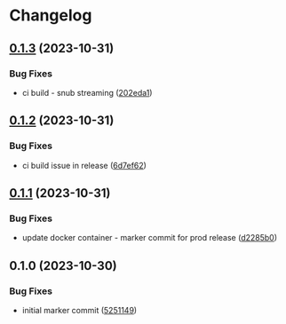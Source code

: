 # Changelog

## [0.1.3](https://github.com/sudoblockio/icon-stats/compare/v0.1.2...v0.1.3) (2023-10-31)


### Bug Fixes

* ci build - snub streaming ([202eda1](https://github.com/sudoblockio/icon-stats/commit/202eda199ddf648489a1a655355bbc40806777c4))

## [0.1.2](https://github.com/sudoblockio/icon-stats/compare/v0.1.1...v0.1.2) (2023-10-31)


### Bug Fixes

* ci build issue in release ([6d7ef62](https://github.com/sudoblockio/icon-stats/commit/6d7ef623e2d298379304c8f7053d9ae480118532))

## [0.1.1](https://github.com/sudoblockio/icon-stats/compare/v0.1.0...v0.1.1) (2023-10-31)


### Bug Fixes

* update docker container - marker commit for prod release ([d2285b0](https://github.com/sudoblockio/icon-stats/commit/d2285b093191a12879329ec0214d41f170b900c4))

## 0.1.0 (2023-10-30)


### Bug Fixes

* initial marker commit ([5251149](https://github.com/sudoblockio/icon-stats/commit/5251149763421534c5c36d24a36c3bfd50ece1ae))
